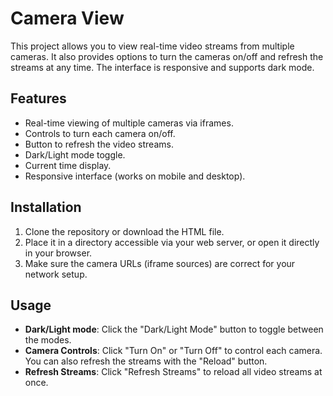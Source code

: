 # Camera View

This project allows you to view real-time video streams from multiple cameras. It also provides options to turn the cameras on/off and refresh the streams at any time. The interface is responsive and supports dark mode.

## Features

- Real-time viewing of multiple cameras via iframes.
- Controls to turn each camera on/off.
- Button to refresh the video streams.
- Dark/Light mode toggle.
- Current time display.
- Responsive interface (works on mobile and desktop).

## Installation

1. Clone the repository or download the HTML file.
2. Place it in a directory accessible via your web server, or open it directly in your browser.
3. Make sure the camera URLs (iframe sources) are correct for your network setup.

## Usage

- **Dark/Light mode**: Click the "Dark/Light Mode" button to toggle between the modes.
- **Camera Controls**: Click "Turn On" or "Turn Off" to control each camera. You can also refresh the streams with the "Reload" button.
- **Refresh Streams**: Click "Refresh Streams" to reload all video streams at once.

